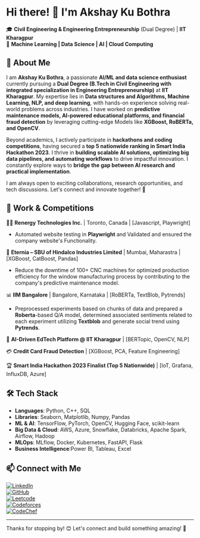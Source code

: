 # Hi there! 👋 I'm Akshay Ku Bothra  

🎓 **Civil Engineering & Engineering Entrepreneurship** (Dual Degree) | **IIT Kharagpur**  
📍 **Machine Learning | Data Science | AI | Cloud Computing**  

## 🚀 About Me  
I am **Akshay Ku Bothra**, a passionate **AI/ML and data science enthusiast** currently pursuing a **Dual Degree (B.Tech in Civil Engineering with integrated specialization in Engineering Entrepreneurship)** at **IIT Kharagpur**. My expertise lies in **Data structures and Algorithms, Machine Learning, NLP, and deep learning**, with hands-on experience solving real-world problems across industries. I have worked on **predictive maintenance models, AI-powered educational platforms, and financial fraud detection** by leveraging cutting-edge Models like **XGBoost, RoBERTa, and OpenCV**.  

Beyond academics, I actively participate in **hackathons and coding competitions**, having secured a **top 5 nationwide ranking in Smart India Hackathon 2023**. I thrive in **building scalable AI solutions, optimizing big data pipelines, and automating workflows** to drive impactful innovation. I constantly explore ways to **bridge the gap between AI research and practical implementation**.  

I am always open to exciting collaborations, research opportunities, and tech discussions. Let's connect and innovate together! 🚀   

## 💼 Work & Competitions 
👨‍💻 **Renergy Technologies Inc.** | Toronto, Canada | [Javascript, Playwright]
- Automated website testing in **Playwright** and Validated and ensured the company website's Functionality.
  
🚀 **Eternia – SBU of Hindalco Industries Limited** | Mumbai, Maharastra | [XGBoost, CatBoost, Pandas]  
- Reduce the downtime of 100+ CNC machines for optimized production efficiency for the window manufacturing process by contributing to the company's predictive maintenance model.

📊 **IIM Bangalore** | Bangalore, Karnataka | [RoBERTa, TextBlob, Pytrends]  
- Preprocessed experiments based on chunks of data and prepared a **Roberta**-based Q/A model, determined associated sentiments related to each experiment utilizing **Textblob** and generate social trend using **Pytrends**.
  
🤖 **AI-Driven EdTech Platform @ IIT Kharagpur** | [BERTopic, OpenCV, NLP]

💳 **Credit Card Fraud Detection** | [XGBoost, PCA, Feature Engineering]

🏆 **Smart India Hackathon 2023 Finalist (Top 5 Nationwide)** | [IoT, Grafana, InfluxDB, Azure]

## 🛠️ Tech Stack  
- **Languages**: Python, C++, SQL
- **Libraries**: Seaborn, Matplotlib, Numpy, Pandas
- **ML & AI**: TensorFlow, PyTorch, OpenCV, Hugging Face, scikit-learn  
- **Big Data & Cloud**: AWS, Azure, Snowflake, Databricks, Apache Spark, Airflow, Hadoop  
- **MLOps**: MLflow, Docker, Kubernetes, FastAPI, Flask
- **Business Intelligence**:Power BI, Tableau, Excel

## 📫 Connect with Me  
[![LinkedIn](https://img.shields.io/badge/-LinkedIn-blue?style=flat&logo=linkedin&logoColor=white)](https://www.linkedin.com/in/akshay-ku-bothra-1136861bb/)  
[![GitHub](https://img.shields.io/badge/-GitHub-black?style=flat&logo=github)](https://github.com/Akshayplayer)  
[![Leetcode](https://img.shields.io/badge/-Leetcode-orange?style=flat&logo=leetcode)](https://leetcode.com/u/user3885IN/)  
[![Codeforces](https://img.shields.io/badge/-Codeforces-blue?style=flat&logo=codeforces)](https://codeforces.com/profile/akshayku.bothra)  
[![CodeChef](https://img.shields.io/badge/-CodeChef-brown?style=flat&logo=codechef)](https://www.codechef.com/users/akshaykubothra)  

---  
Thanks for stopping by! 😊 Let's connect and build something amazing! 🚀
